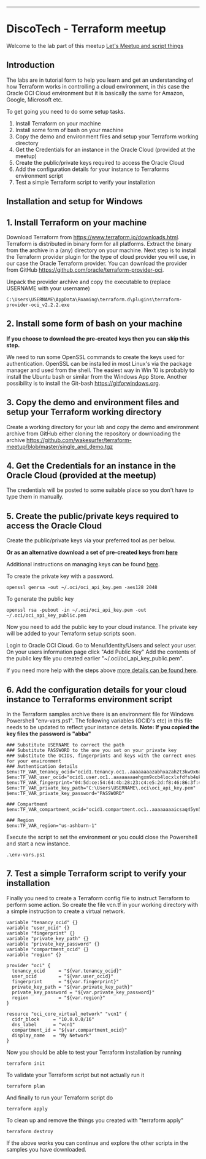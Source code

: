 
----

# DiscoTech - Terraform meetup #

Welcome to the lab part of this meetup [Let's Meetup and script things](https://www.meetup.com/DiscoTech-By-Oracle/events/252266605/ "Let's Meetup and script things")

## Introduction	##

The labs are in tutorial form to help you learn and get an understanding of how Terraform works in controlling a cloud environment, in this case the Oracle OCI Cloud environment but it is basically the same for Amazon, Google, Microsoft etc.

To get going you need to do some setup tasks.

1. Install Terraform on your machine
2. Install some form of bash on your machine
3. Copy the demo and environment files and setup your Terraform working directory
4. Get the Credentials for an instance in the Oracle Cloud (provided at the meetup)
5. Create the public/private keys required to access the Oracle Cloud
6. Add the configuration details for your instance to Terraforms environment script
7. Test a simple Terraform script to verify your installation

## Installation and setup for Windows	##

## 1. Install Terraform on your machine ##
Download Terraform from https://www.terraform.io/downloads.html.
Terraform is distributed in binary form for all platforms. Extract the binary from the archive in a (any) directory on your machine.
Next step is to install the Terraform provider plugin for the type of cloud provider you will use, in our case the Oracle Terraform provider. You can download the provider from GitHub https://github.com/oracle/terraform-provider-oci.

Unpack the provider archive and copy the executable to (replace USERNAME with your username)
```
C:\Users\USERNAME\AppData\Roaming\terraform.d\plugins\terraform-provider-oci_v2.2.2.exe
```

## 2. Install some form of bash on your machine ##
**If you choose to download the pre-created keys then you can skip this step.**

We need to run some OpenSSL commands to create the keys used for authentication. OpenSSL can be installed in most Linux's via the package manager and used from the shell. The easiest way in Win 10 is probably to install the Ubuntu bash or similar from the Windows App Store.
Another possibility is to install the Git-bash https://gitforwindows.org.


## 3. Copy the demo and environment files and setup your Terraform working directory ##
Create a working directory for your lab and copy the demo and environment archive from GitHub either cloning the repository or downloading the archive https://github.com/wakesurfer/terraform-meetup/blob/master/single_and_demo.tgz

## 4. Get the Credentials for an instance in the Oracle Cloud (provided at the meetup) ##
The credentials will be posted to some suitable place so you don't have to type them in manually.

## 5. Create the public/private keys required to access the Oracle Cloud ##
Create the public/private keys via your preferred tool as per below.

**Or as an alternative download a set of pre-created keys from [here](https://github.com/wakesurfer/terraform-meetup/blob/master/oci-keys.zip)**

Additional instructions on managing keys can be found [here](https://docs.cloud.oracle.com/iaas/Content/API/Concepts/apisigningkey.htm#How).

To create the private key with a password.
```
openssl genrsa -out ~/.oci/oci_api_key.pem -aes128 2048
```

To generate the public key
```
openssl rsa -pubout -in ~/.oci/oci_api_key.pem -out ~/.oci/oci_api_key_public.pem
```

Now you need to add the public key to your cloud instance. The private key will be added to your Terraform setup scripts soon.

Login to Oracle OCI Cloud.
Go to Menu/Identity/Users and select your user.
On your users information page click "Add Public Key"
Add the contents of the public key file you created earlier "~/.oci/oci_api_key_public.pem".

If you need more help with the steps above [more details can be found here](https://docs.cloud.oracle.com/iaas/Content/API/Concepts/apisigningkey.htm#How2).

## 6. Add the configuration details for your cloud instance to Terraforms environment script ##
In the Terraform samples archive there is an environment file for Windows Powershell "env-vars.ps1".
The following variables (OCID's etc) in this file needs to be updated to reflect your instance details.
**Note: If you copied the key files the password is "abba"**
```
### Substitute USERNAME to correct the path
### Substitute PASSWORD to the one you set on your private key
### Substitute the OCIDs, fingerprints and keys with the correct ones for your environment
### Authentication details
$env:TF_VAR_tenancy_ocid="ocid1.tenancy.oc1..aaaaaaaazabhxa2ah2t3kwOx6azvo2tl7myjxzq2jdxjf2tabn6mndnrh5lq"
$env:TF_VAR_user_ocid="ocid1.user.oc1..aaaaaaaaehgxm9ccb4locxlxfdfsb4ukslipabcgvoy2gmbencb53axtd3hq"
$env:TF_VAR_fingerprint="04:5d:ce:54:64:4b:28:23:c4:e5:2d:f8:46:86:3f:49"
$env:TF_VAR_private_key_path="C:\Users\USERNAME\.oci\oci_api_key.pem"
$env:TF_VAR_private_key_password="PASSWORD"

### Compartment
$env:TF_VAR_compartment_ocid="ocid1.compartment.oc1..aaaaaaaaicsaq45yn5l6idotcgzhpiwy6ljv4p6koswheo4h5wmguly3tbia"

### Region
$env:TF_VAR_region="us-ashburn-1"

```
Execute the script to set the environment or you could close the Powershell and start a new instance.
```
.\env-vars.ps1
```


## 7. Test a simple Terraform script to verify your installation ##

Finally you need to create a Terraform config file to instruct Terraform to perform some action.
So create the file vcn.tf in your working directory with a simple instruction to create a virtual network.
```
variable "tenancy_ocid" {}
variable "user_ocid" {}
variable "fingerprint" {}
variable "private_key_path" {}
variable "private_key_password" {}
variable "compartment_ocid" {}
variable "region" {}

provider "oci" {
  tenancy_ocid     = "${var.tenancy_ocid}"
  user_ocid        = "${var.user_ocid}"
  fingerprint      = "${var.fingerprint}"
  private_key_path = "${var.private_key_path}"
  private_key_password = "${var.private_key_password}"
  region           = "${var.region}"
}

resource "oci_core_virtual_network" "vcn1" {
  cidr_block     = "10.0.0.0/16"
  dns_label      = "vcn1"
  compartment_id = "${var.compartment_ocid}"
  display_name   = "My Network"
}
```

Now you should be able to test your Terraform installation by running
```
terraform init
```

To validate your Terraform script but not actually run it
```
terraform plan
```

And finally to run your Terraform script do
```
terraform apply
```

To clean up and remove the things you created with "terraform apply"
```
terraform destroy
```

If the above works you can continue and explore the other scripts in the samples you have downloaded.
